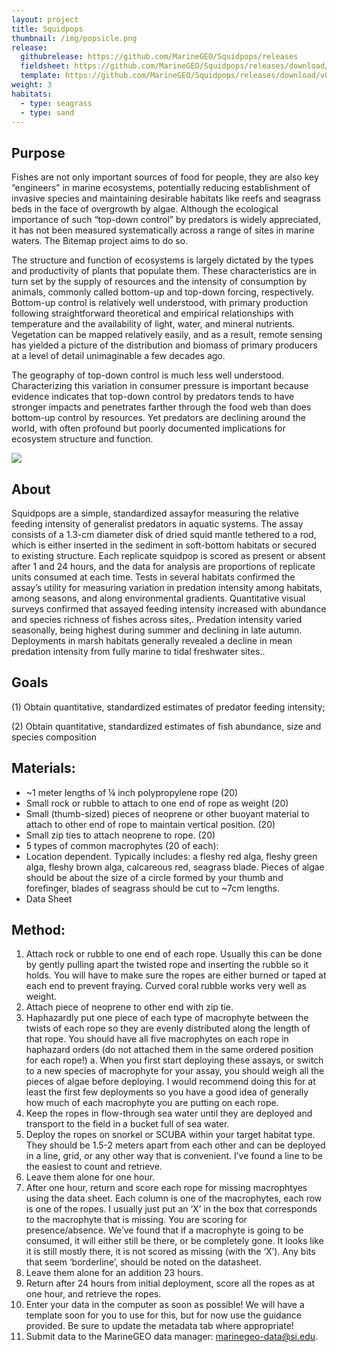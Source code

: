 ```yaml
---
layout: project
title: Squidpops
thumbnail: /img/popsicle.png
release:
  githubrelease: https://github.com/MarineGEO/Squidpops/releases
  fieldsheet: https://github.com/MarineGEO/Squidpops/releases/download/v0.0.1/SquidpopFieldsheet.pdf
  template: https://github.com/MarineGEO/Squidpops/releases/download/v0.0.1/squidpops.xlsx
weight: 3
habitats:
  - type: seagrass
  - type: sand
---
```


## Purpose
Fishes are not only important sources of food for people, they are also key “engineers” in marine ecosystems, potentially reducing establishment of invasive species and maintaining desirable habitats like reefs and seagrass beds in the face of overgrowth by algae. Although the ecological importance of such “top-down control” by predators is widely appreciated, it has not been measured systematically across a range of sites in marine waters. The Bitemap project aims to do so.

The structure and function of ecosystems is largely dictated by the types and productivity of plants that populate them. These characteristics are in turn set by the supply of resources and the intensity of consumption by animals, commonly called bottom-up and top-down forcing, respectively. Bottom-up control is relatively well understood, with primary production following straightforward theoretical and empirical relationships with temperature and the availability of light, water, and mineral nutrients. Vegetation can be mapped relatively easily, and as a result, remote sensing has yielded a picture of the distribution and biomass of primary producers at a level of detail unimaginable a few decades ago.

The geography of top-down control is much less well understood. Characterizing this variation in consumer pressure is important because evidence indicates that top-down control by predators tends to have stronger impacts and penetrates farther through the food web than does bottom-up control by resources. Yet predators are declining around the world, with often profound but poorly documented implications for ecosystem structure and function.


  <img src="squidpop-screenshot.png" >


## About

Squidpops are a simple, standardized assayfor measuring the relative feeding intensity of generalist predators in aquatic systems. The assay consists of a 1.3-cm diameter disk of dried squid mantle tethered to a rod, which is either inserted in the sediment in soft-bottom habitats or secured to existing structure. Each replicate squidpop is scored as present or absent after 1 and 24 hours, and the data for analysis are proportions of replicate units consumed at each time. Tests in several habitats confirmed the assay’s utility for measuring variation in predation intensity among habitats, among seasons, and along environmental gradients. Quantitative visual surveys confirmed that assayed feeding intensity increased with abundance and species richness of fishes across sites,. Predation intensity varied seasonally, being highest during summer and declining in late autumn. Deployments in marsh habitats generally revealed a decline in mean predation intensity from fully marine to tidal freshwater sites..

## Goals

(1) Obtain quantitative, standardized estimates of predator feeding intensity;

(2) Obtain quantitative, standardized estimates of fish abundance, size and species composition


## Materials:

 - ~1 meter lengths of ¼ inch polypropylene rope (20)
 - Small rock or rubble to attach to one end of rope as weight (20)
 - Small (thumb-sized) pieces of neoprene or other buoyant material to attach to other end of rope to maintain vertical position. (20)
 - Small zip ties to attach neoprene to rope. (20)
 - 5 types of common macrophytes (20 of each):
 - Location dependent. Typically includes: a fleshy red alga, fleshy green alga, fleshy brown alga, calcareous red, seagrass blade. Pieces of algae should be about the size of a circle formed by your thumb and forefinger, blades of seagrass should be cut to ~7cm lengths.
 - Data Sheet

## Method:

1.	Attach rock or rubble to one end of each rope. Usually this can be done by gently pulling apart the twisted rope and inserting the rubble so it holds. You will have to make sure the ropes are either burned or taped at each end to prevent fraying. Curved coral rubble works very well as weight.
2.	Attach piece of neoprene to other end with zip tie.
3.	Haphazardly put one piece of each type of macrophyte between the twists of each rope so they are evenly distributed along the length of that rope. You should have all five macrophytes on each rope in haphazard orders (do not attached them in the same ordered position for each rope!)
a.	When you first start deploying these assays, or switch to a new species of macrophyte for your assay, you should weigh all the pieces of algae before deploying. I would recommend doing this for at least the first few deployments so you have a good idea of generally how much of each macrophyte you are putting on each rope.
4.	Keep the ropes in flow-through sea water until they are deployed and transport to the field in a bucket full of sea water.
5.	Deploy the ropes on snorkel or SCUBA within your target habitat type. They should be 1.5-2 meters apart from each other and can be deployed in a line, grid, or any other way that is convenient. I’ve found a line to be the easiest to count and retrieve.
6.	Leave them alone for one hour.
7.	After one hour, return and score each rope for missing macrophtyes using the data sheet. Each column is one of the macrophytes, each row is one of the ropes. I usually just put an ‘X’ in the box that corresponds to the macrophyte that is missing. You are scoring for presence/absence. We’ve found that if a macrophyte is going to be consumed, it will either still be there, or be completely gone. It looks like it is still mostly there, it is not scored as missing (with the ‘X’). Any bits that seem ‘borderline’, should be noted on the datasheet.
8.	Leave them alone for an addition 23 hours.
9.	Return after 24 hours from initial deployment, score all the ropes as at one hour, and retrieve the ropes.
10.	Enter your data in the computer as soon as possible! We will have a template soon for you to use for this, but for now use the guidance provided. Be sure to update the metadata tab where appropriate!
11.	Submit data to the MarineGEO data manager: <marinegeo-data@si.edu>.
